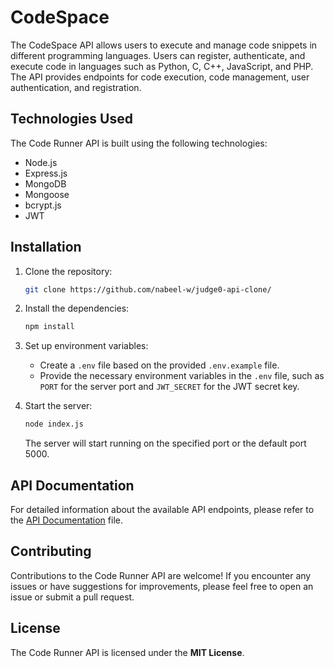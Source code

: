 # CodeSpace

The CodeSpace API allows users to execute and manage code snippets in different programming languages. Users can register, authenticate, and execute code in languages such as Python, C, C++, JavaScript, and PHP. The API provides endpoints for code execution, code management, user authentication, and registration.

## Technologies Used

The Code Runner API is built using the following technologies:

- Node.js
- Express.js
- MongoDB
- Mongoose
- bcrypt.js
- JWT

## Installation

1. Clone the repository:

   ```bash
   git clone https://github.com/nabeel-w/judge0-api-clone/
   ```
2. Install the dependencies:

   ```bash
   npm install
   ```

3. Set up environment variables:
   
   - Create a `.env` file based on the provided `.env.example` file.
   - Provide the necessary environment variables in the `.env` file, such as `PORT` for the server port and `JWT_SECRET` for the JWT secret key.

4. Start the server:

   ```bash
   node index.js
   ```

   The server will start running on the specified port or the default port 5000.

## API Documentation

For detailed information about the available API endpoints, please refer to the [API Documentation](API-Docs.md) file.

## Contributing

Contributions to the Code Runner API are welcome! If you encounter any issues or have suggestions for improvements, please feel free to open an issue or submit a pull request.

## License

The Code Runner API is licensed under the **MIT License**.


